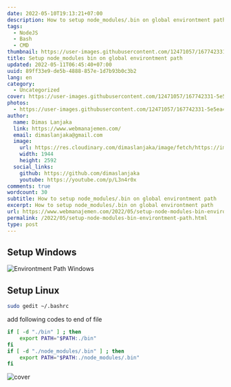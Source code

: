 ```yaml
---
date: 2022-05-10T19:13:21+07:00
description: How to setup node_modules/.bin on global environtment path
tags:
  - NodeJS
  - Bash
  - CMD
thumbnail: https://user-images.githubusercontent.com/12471057/167742331-5e5ea481-cbfc-4a9a-87fd-7b404b16a4dc.png
title: Setup node_modules bin on global environtment path
updated: 2022-05-11T06:45:40+07:00
uuid: 89ff33e9-de5b-4888-857e-1d7b93b0c3b2
lang: en
category:
  - Uncategorized
cover: https://user-images.githubusercontent.com/12471057/167742331-5e5ea481-cbfc-4a9a-87fd-7b404b16a4dc.png
photos:
  - https://user-images.githubusercontent.com/12471057/167742331-5e5ea481-cbfc-4a9a-87fd-7b404b16a4dc.png
author:
  name: Dimas Lanjaka
  link: https://www.webmanajemen.com/
  email: dimaslanjaka@gmail.com
  image:
    url: https://res.cloudinary.com/dimaslanjaka/image/fetch/https://imgdb.net/images/3600.jpg
    width: 1944
    height: 2592
  social_links:
    github: https://github.com/dimaslanjaka
    youtube: https://youtube.com/p/L3n4r0x
comments: true
wordcount: 30
subtitle: How to setup node_modules/.bin on global environtment path
excerpt: How to setup node_modules/.bin on global environtment path
url: https://www.webmanajemen.com/2022/05/setup-node-modules-bin-environtment-path.html
permalink: /2022/05/setup-node-modules-bin-environtment-path.html
type: post
---
```


## Setup Windows
![Environtment Path Windows](https://user-images.githubusercontent.com/12471057/167625486-8ba5d865-b3e5-4cec-bdb5-6c335ff5b2d6.png)

## Setup Linux
```bash
sudo gedit ~/.bashrc
```
add following codes to end of file
```bash
if [ -d "./bin" ] ; then
    export PATH="$PATH:./bin"
fi
if [ -d "./node_modules/.bin" ] ; then
    export PATH="$PATH:./node_modules/.bin"
fi
```

![cover](https://user-images.githubusercontent.com/12471057/167742331-5e5ea481-cbfc-4a9a-87fd-7b404b16a4dc.png)
